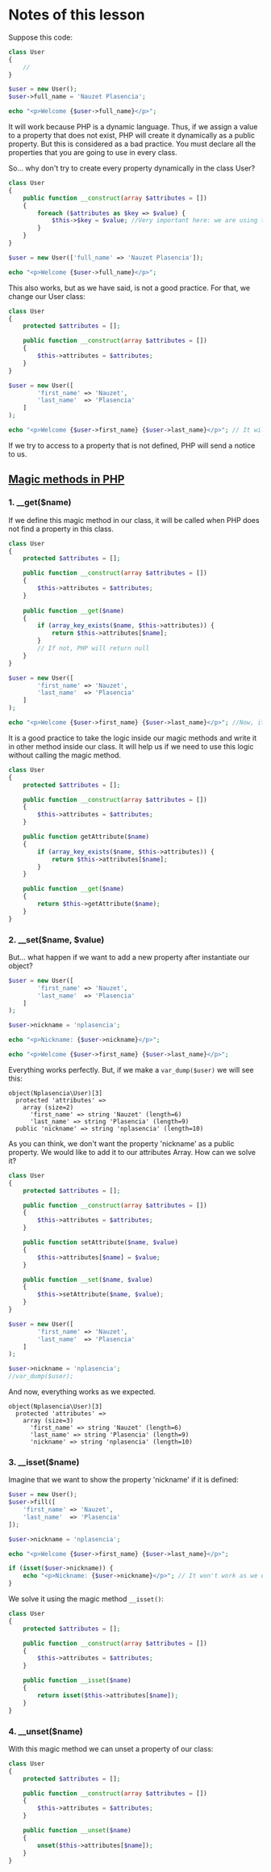 # Notes of this lesson

Suppose this code:

```php
class User
{
    //
}

$user = new User();
$user->full_name = 'Nauzet Plasencia';

echo "<p>Welcome {$user->full_name}</p>";
```

It will work because PHP is a dynamic language. Thus, if we assign a value to a property that does not exist, PHP will create it dynamically as a public property. But this is considered as a bad practice. You must declare all the properties that you are going to use in every class.

So... why don't try to create every property dynamically in the class User?

```php
class User
{
    public function __construct(array $attributes = [])
    {
        foreach ($attributes as $key => $value) {
            $this->$key = $value; //Very important here: we are using the variable $key, to create each property dynamically.
        }
    }
}

$user = new User(['full_name' => 'Nauzet Plasencia']);

echo "<p>Welcome {$user->full_name}</p>";

```

This also works, but as we have said, is not a good practice. For that, we change our User class:

```php
class User
{
    protected $attributes = [];

    public function __construct(array $attributes = [])
    {
        $this->attributes = $attributes;
    }
}

$user = new User([
        'first_name' => 'Nauzet',
        'last_name'  => 'Plasencia'
    ]
);

echo "<p>Welcome {$user->first_name} {$user->last_name}</p>"; // It will throw a notice and it will only print "Welcome  "
```

If we try to access to a property that is not defined, PHP will send a notice to us.

## [Magic methods in PHP](https://www.php.net/manual/en/language.oop5.magic.php)

### 1. __get($name)

If we define this magic method in our class, it will be called when PHP does not find a property in this class.

```php
class User
{
    protected $attributes = [];

    public function __construct(array $attributes = [])
    {
        $this->attributes = $attributes;
    }
    
    public function __get($name)
    {
        if (array_key_exists($name, $this->attributes)) {
            return $this->attributes[$name];
        }
        // If not, PHP will return null
    }
}

$user = new User([
        'first_name' => 'Nauzet',
        'last_name'  => 'Plasencia'
    ]
);

echo "<p>Welcome {$user->first_name} {$user->last_name}</p>"; //Now, it will work perfectly. Laravel uses it.
```

It is a good practice to take the logic inside our magic methods and write it in other method inside our class. It will help us if we need to use this logic without calling the magic method.

```php
class User
{
    protected $attributes = [];

    public function __construct(array $attributes = [])
    {
        $this->attributes = $attributes;
    }

    public function getAttribute($name)
    {
        if (array_key_exists($name, $this->attributes)) {
            return $this->attributes[$name];
        }
    }

    public function __get($name)
    {
        return $this->getAttribute($name);
    }
}
```

### 2. __set($name, $value)

But... what happen if we want to add a new property after instantiate our object?

```php
$user = new User([
        'first_name' => 'Nauzet',
        'last_name'  => 'Plasencia'
    ]
);

$user->nickname = 'nplasencia';

echo "<p>Nickname: {$user->nickname}</p>";

echo "<p>Welcome {$user->first_name} {$user->last_name}</p>";
```

Everything works perfectly. But, if we make a `var_dump($user)` we will see this:

```
object(Nplasencia\User)[3]
  protected 'attributes' => 
    array (size=2)
      'first_name' => string 'Nauzet' (length=6)
      'last_name' => string 'Plasencia' (length=9)
  public 'nickname' => string 'nplasencia' (length=10)
```

As you can think, we don't want the property 'nickname' as a public property. We would like to add it to our attributes Array. How can we solve it?

```php
class User
{
    protected $attributes = [];

    public function __construct(array $attributes = [])
    {
        $this->attributes = $attributes;
    }

    public function setAttribute($name, $value)
    {
        $this->attributes[$name] = $value;
    }

    public function __set($name, $value)
    {
        $this->setAttribute($name, $value);
    }
}

$user = new User([
        'first_name' => 'Nauzet',
        'last_name'  => 'Plasencia'
    ]
);

$user->nickname = 'nplasencia';
//var_dump($user);
```

And now, everything works as we expected.

```
object(Nplasencia\User)[3]
  protected 'attributes' => 
    array (size=3)
      'first_name' => string 'Nauzet' (length=6)
      'last_name' => string 'Plasencia' (length=9)
      'nickname' => string 'nplasencia' (length=10)
```

### 3. __isset($name)

Imagine that we want to show the property 'nickname' if it is defined:

```php
$user = new User();
$user->fill([
    'first_name' => 'Nauzet',
    'last_name'  => 'Plasencia'
]);

$user->nickname = 'nplasencia';

echo "<p>Welcome {$user->first_name} {$user->last_name}</p>";

if (isset($user->nickname)) {
    echo "<p>Nickname: {$user->nickname}</p>"; // It won't work as we expect.
}
```

We solve it using the magic method `__isset()`:

```php
class User
{
    protected $attributes = [];

    public function __construct(array $attributes = [])
    {
        $this->attributes = $attributes;
    }

    public function __isset($name)
    {
        return isset($this->attributes[$name]);
    }
}
```

### 4. __unset($name)

With this magic method we can unset a property of our class:

```php
class User
{
    protected $attributes = [];

    public function __construct(array $attributes = [])
    {
        $this->attributes = $attributes;
    }

    public function __unset($name)
    {
        unset($this->attributes[$name]);
    }
}
```
